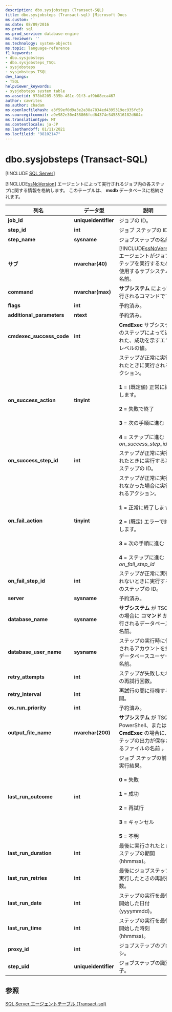 ```yaml
---
description: dbo.sysjobsteps (Transact-SQL)
title: dbo.sysjobsteps (Transact-sql) |Microsoft Docs
ms.custom: ''
ms.date: 08/09/2016
ms.prod: sql
ms.prod_service: database-engine
ms.reviewer: ''
ms.technology: system-objects
ms.topic: language-reference
f1_keywords:
- dbo.sysjobsteps
- dbo.sysjobsteps_TSQL
- sysjobsteps
- sysjobsteps_TSQL
dev_langs:
- TSQL
helpviewer_keywords:
- sysjobsteps system table
ms.assetid: 978b8205-535b-461c-91f3-af9b08eca467
author: cawrites
ms.author: chadam
ms.openlocfilehash: a3f59ef0d9a3e2a38a7834ed4395319ec935fc59
ms.sourcegitcommit: a9e982e30e458866fcd64374e3458516182d604c
ms.translationtype: MT
ms.contentlocale: ja-JP
ms.lasthandoff: 01/11/2021
ms.locfileid: "98102147"
---
```

# <a name="dbosysjobsteps-transact-sql"></a>dbo.sysjobsteps (Transact-SQL)
[!INCLUDE [SQL Server](../../includes/applies-to-version/sqlserver.md)]

  [!INCLUDE[ssNoVersion](../../includes/ssnoversion-md.md)] エージェントによって実行されるジョブ内の各ステップに関する情報を格納します。 このテーブルは、 **msdb** データベースに格納されます。  
  
|列名|データ型|説明|  
|-----------------|---------------|-----------------|  
|**job_id**|**uniqueidentifier**|ジョブの ID。|  
|**step_id**|**int**|ジョブ ステップの ID。|  
|**step_name**|**sysname**|ジョブステップの名前。|  
|**サブ**|**nvarchar(40)**|[!INCLUDE[ssNoVersion](../../includes/ssnoversion-md.md)] エージェントがジョブ ステップを実行するために使用するサブシステムの名前。|  
|**command**|**nvarchar(max)**|**サブシステム** によって実行されるコマンドです。|  
|**flags**|**int**|予約済み。|  
|**additional_parameters**|**ntext**|予約済み。|  
|**cmdexec_success_code**|**int**|**CmdExec** サブシステムのステップによって返された、成功を示すエラーレベルの値。|  
|**on_success_action**|**tinyint**|ステップが正常に実行されたときに実行されるアクション。<br /><br /> **1** = (既定値) 正常に終了します。<br /><br /> **2** = 失敗で終了<br /><br /> **3** = 次の手順に進む<br /><br /> **4** = ステップに進む _on_success_step_id_|
|**on_success_step_id**|**int**|ステップが正常に実行されたときに実行する次のステップの ID。|  
|**on_fail_action**|**tinyint**|ステップが正常に実行されなかった場合に実行されるアクション。<br /><br /> **1** = 正常に終了します。<br /><br /> **2** = (既定) エラーで終了します。<br /><br /> **3** = 次の手順に進む<br /><br /> **4** = ステップに進む _on_fail_step_id_|
|**on_fail_step_id**|**int**|ステップが正常に実行されないときに実行する次のステップの ID。|  
|**server**|**sysname**|予約済み。|  
|**database_name**|**sysname**|**サブシステム** が TSQL の場合に **コマンド** が実行されるデータベースの名前。|  
|**database_user_name**|**sysname**|ステップの実行時に使用されるアカウントを持つデータベースユーザーの名前。|  
|**retry_attempts**|**int**|ステップが失敗した場合の再試行回数。|  
|**retry_interval**|**int**|再試行の間に待機する時間。|  
|**os_run_priority**|**int**|予約済み。|  
|**output_file_name**|**nvarchar(200)**|**サブシステム** が TSQL、PowerShell、または **CmdExec** の場合に、ステップの出力が保存されるファイルの名前 _。_|  
|**last_run_outcome**|**int**|ジョブ ステップの前回の実行結果。<br /><br /> **0** = 失敗<br /><br /> **1** = 成功<br /><br /> **2** = 再試行<br /><br /> **3** = キャンセル<br /><br /> **5** = 不明|  
|**last_run_duration**|**int**|最後に実行されたときのステップの期間 (hhmmss)。|  
|**last_run_retries**|**int**|最後にジョブステップを実行したときの再試行回数。|  
|**last_run_date**|**int**|ステップの実行を最後に開始した日付 (yyyymmdd)。|  
|**last_run_time**|**int**|ステップの実行を最後に開始した時刻 (hhmmss)。|  
|**proxy_id**|**int**|ジョブステップのプロキシ。|  
|**step_uid**|**uniqueidentifier**|ジョブステップの識別子。|  
  
## <a name="see-also"></a>参照  
 [SQL Server エージェントテーブル &#40;Transact-sql&#41;](../../relational-databases/system-tables/sql-server-agent-tables-transact-sql.md)  
  
  
